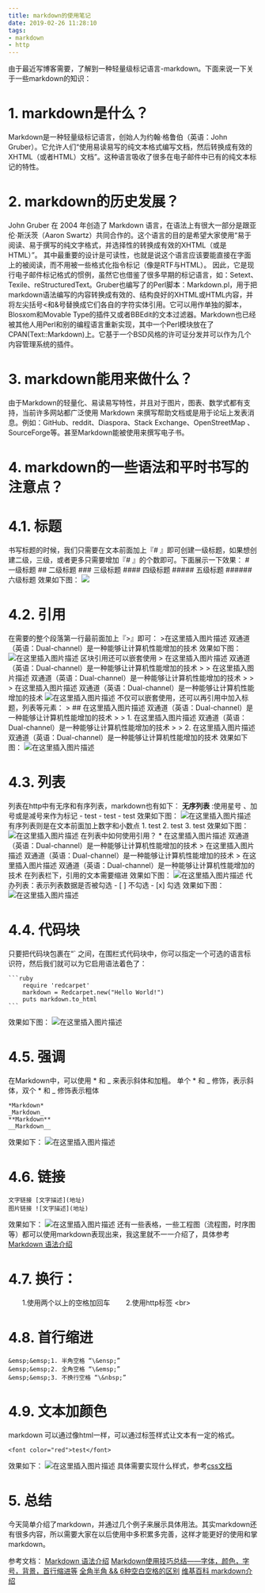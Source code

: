 ```yaml
---
title: markdown的使用笔记
date: 2019-02-26 11:28:10
tags:
- markdown
- http
---
```

由于最近写博客需要，了解到一种轻量级标记语言-markdown。下面来说一下关于一些markdown的知识：
# 1. markdown是什么？
Markdown是一种轻量级标记语言，创始人为约翰·格鲁伯（英语：John Gruber）。它允许人们“使用易读易写的纯文本格式编写文档，然后转换成有效的XHTML（或者HTML）文档”。这种语言吸收了很多在电子邮件中已有的纯文本标记的特性。
# 2. markdown的历史发展？
John Gruber 在 2004 年创造了 Markdown 语言，在语法上有很大一部分是跟亚伦·斯沃茨（Aaron Swartz）共同合作的。这个语言的目的是希望大家使用“易于阅读、易于撰写的纯文字格式，并选择性的转换成有效的XHTML（或是HTML）”。 其中最重要的设计是可读性，也就是说这个语言应该要能直接在字面上的被阅读，而不用被一些格式化指令标记（像是RTF与HTML）。 因此，它是现行电子邮件标记格式的惯例，虽然它也借鉴了很多早期的标记语言，如：Setext、Texile、reStructuredText。Gruber也编写了的Perl脚本：Markdown.pl，用于把markdown语法编写的内容转换成有效的、结构良好的XHTML或HTML内容，并将左尖括号<和&号替换成它们各自的字符实体引用。它可以用作单独的脚本，Blosxom和Movable Type的插件又或者BBEdit的文本过滤器。Markdown也已经被其他人用Perl和别的编程语言重新实现，其中一个Perl模块放在了CPAN(Text::Markdown)上。它基于一个BSD风格的许可证分发并可以作为几个内容管理系统的插件。
# 3. markdown能用来做什么？
由于Markdown的轻量化、易读易写特性，并且对于图片，图表、数学式都有支持，当前许多网站都广泛使用 Markdown 来撰写帮助文档或是用于论坛上发表消息。例如：GitHub、reddit、Diaspora、Stack Exchange、OpenStreetMap 、SourceForge等。甚至Markdown能被使用来撰写电子书。
# 4. markdown的一些语法和平时书写的注意点？
# 4.1. 标题
书写标题的时候，我们只需要在文本前面加上『# 』即可创建一级标题，如果想创建二级，三级，或者更多只需要增加『# 』的个数即可。下面展示一下效果：
		# 一级标题
		## 二级标题
		### 三级标题
		#### 四级标题
		##### 五级标题
		###### 六级标题
效果如下图：
![](https://img-blog.csdnimg.cn/20190226100452277.png?x-oss-process=image/watermark,type_ZmFuZ3poZW5naGVpdGk,shadow_10,text_aHR0cHM6Ly9ibG9nLmNzZG4ubmV0L3FxXzI0MTg0OTk3,size_16,color_FFFFFF,t_70)
# 4.2. 引用

在需要的整个段落第一行最前面加上『>』即可：
	>在这里插入图片描述 双通道（英语：Dual-channel）是一种能够让计算机性能增加的技术
	效果如下图：
	![在这里插入图片描述](https://img-blog.csdnimg.cn/20190226101026545.png)
区块引用还可以嵌套使用
	>  在这里插入图片描述 双通道（英语：Dual-channel）是一种能够让计算机性能增加的技术
	>  > 在这里插入图片描述 双通道（英语：Dual-channel）是一种能够让计算机性能增加的技术
	>  > > 在这里插入图片描述 双通道（英语：Dual-channel）是一种能够让计算机性能增加的技术
	![在这里插入图片描述](https://img-blog.csdnimg.cn/20190226101213185.png)
	不仅可以嵌套使用，还可以再引用中加入标题，列表等元素：
	>  ## 在这里插入图片描述 双通道（英语：Dual-channel）是一种能够让计算机性能增加的技术
	>  > 1. 在这里插入图片描述 双通道（英语：Dual-channel）是一种能够让计算机性能增加的技术
	>  > 2.  在这里插入图片描述 双通道（英语：Dual-channel）是一种能够让计算机性能增加的技术
	效果如下图：
	![在这里插入图片描述](https://img-blog.csdnimg.cn/20190226101413977.png?x-oss-process=image/watermark,type_ZmFuZ3poZW5naGVpdGk,shadow_10,text_aHR0cHM6Ly9ibG9nLmNzZG4ubmV0L3FxXzI0MTg0OTk3,size_16,color_FFFFFF,t_70)
# 4.3. 列表
列表在http中有无序和有序列表，markdown也有如下：
 __无序列表__ :使用星号 、加号或是减号来作为标记
	- test
	- test
	- test
效果如下图：
![在这里插入图片描述](https://img-blog.csdnimg.cn/20190226102026437.png)
有序列表则是在文本前面加上数字和小数点
	1. test
	2. test
	3. test
效果如下图：
![在这里插入图片描述](https://img-blog.csdnimg.cn/20190226102236789.png)
在列表中如何使用引用？
	*  在这里插入图片描述 双通道（英语：Dual-channel）是一种能够让计算机性能增加的技术
		> 在这里插入图片描述 双通道（英语：Dual-channel）是一种能够让计算机性能增加的技术
		> 在这里插入图片描述 双通道（英语：Dual-channel）是一种能够让计算机性能增加的技术
在列表栏下，引用的文本需要缩进
效果如下图：
![在这里插入图片描述](https://img-blog.csdnimg.cn/20190226102633553.png)
代办列表：表示列表数据是否被勾选
	- [ ] 不勾选
	- [x] 勾选
效果如下图：
![在这里插入图片描述](https://img-blog.csdnimg.cn/20190226102826784.png)
# 4.4. 代码块
只要把代码块包裹在“` 之间，在围栏式代码块中，你可以指定一个可选的语言标识符，然后我们就可以为它启用语法着色了：

	```ruby
		require 'redcarpet'
		markdown = Redcarpet.new("Hello World!")
		puts markdown.to_html
	```

效果如下图：
	![在这里插入图片描述](https://img-blog.csdnimg.cn/20190226103542307.png)
# 4.5. 强调
在Markdown中，可以使用 * 和  _  来表示斜体和加粗。
单个 * 和 _ 修饰，表示斜体，双个 * 和 _ 修饰表示粗体

	*Markdown*
	_Markdown_
	**Markdown**
	__Markdown__
效果如下：
![在这里插入图片描述](https://img-blog.csdnimg.cn/20190226104023173.png)
# 4.6. 链接

	文字链接 [文字描述](地址)
	图片链接 ![文字描述](地址)
效果如下：
![在这里插入图片描述](https://img-blog.csdnimg.cn/20190226104232855.png)
还有一些表格，一些工程图（流程图，时序图等）都可以使用markdown表现出来，我这里就不一一介绍了，具体参考[Markdown 语法介绍](https://coding.net/help/doc/project/markdown.html#i-6)
# 4.7. 换行：
&emsp;&emsp;1.使用两个以上的空格加回车
&emsp;&emsp;2.使用http标签 \<br>
# 4.8. 首行缩进
	&emsp;&emsp;1. 半角空格 “\&ensp;”
	&emsp;&emsp;2. 全角空格 “\&emsp;”
	&emsp;&emsp;3. 不换行空格 “\&nbsp;”
# 4.9. 文本加颜色
markdown 可以通过像html一样，可以通过标签样式让文本有一定的格式。

	<font color="red">test</font>

效果如下：
![在这里插入图片描述](https://img-blog.csdnimg.cn/20190226111339130.png)
具体需要实现什么样式，参考[css文档](http://www.runoob.com/css/css-text.html)

# 5. 总结
今天简单介绍了markdown，并通过几个例子来展示具体用法。其实markdown还有很多内容，所以需要大家在以后使用中多积累多完善，这样才能更好的使用和掌markdown。

参考文档：
[Markdown 语法介绍](https://coding.net/help/doc/project/markdown.html#i-6)
[Markdown使用技巧总结——字体，颜色，字号，背景，首行缩进等](https://blog.csdn.net/u010177286/article/details/50358720)
[全角半角 && 6种空白空格的区别](https://blog.csdn.net/bao19901210/article/details/54625703)
[维基百科 markdown介绍](https://zh.wikipedia.org/wiki/Markdown)



